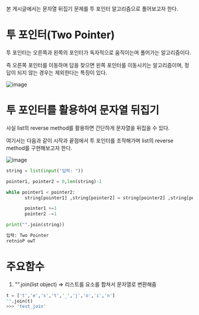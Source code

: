 본 게시글에서는 문자열 뒤집기 문제를 투 포인터 알고리즘으로 풀어보고자 한다.

# 투 포인터(Two Pointer)

투 포인터는 오른쪽과 왼쪽의 포인터가 독자적으로 움직이는며 풀어가는 알고리즘이다.

즉 오른쪽 포인터를 이동하며 답을 찾으면 왼쪽 포인터를 이동시키는 알고리즘이며, 정답이 되지 않는 경우는 제외한다는 특징이 있다.


![image](https://user-images.githubusercontent.com/73323188/121281019-332b4480-c912-11eb-9199-9ffa6aa7e8d9.png)

# 투 포인터를 활용하여  문자열 뒤집기

사실 list의 reverse method를 활용하면 간단하게 문자열을 뒤집을 수 있다.

여기서는 다음과 같이 시작과 끝점에서 투 포인터를 조작해가며 list의 reverse method를 구현해보고자 한다.

![image](https://user-images.githubusercontent.com/73323188/121284650-2e698f00-c918-11eb-8268-3047a5f521eb.png)

```python
string = list(input("입력: "))

pointer1, pointer2 = 0,len(string)-1

while pointer1 < pointer2:
       string[pointer1] ,string[pointer2] = string[pointer2] ,string[pointer1]

       pointer1 +=1
       pointer2 -=1

print("".join(string))
```

```python
입력: Two Pointer
retnioP owT
```
# 주요함수

1) "".join(list object) => 리스트를 요소를 합쳐서 문자열로 변환해줌
```python
t = ['t','e','s','t','_','j','o','i','n']
"".join(t)
>>> 'test_join'

```
